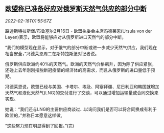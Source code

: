 <!--1644976863000-->
[欧盟称已准备好应对俄罗斯天然气供应的部分中断](https://cn.reuters.com/article/eu-russia-natural-gas-0216-idCNKBS2KL053)
------

<div><i>2022-02-16T01:55:57Z</i></div><p>路透斯特拉斯堡/布鲁塞尔2月16日 - 欧盟执委会主席冯德莱恩(Ursula von der Leyen)表示，欧盟将能够应对从俄罗斯进口天然气的部分中断。</p><p>“我们的模型现在显示，对于俄气的部分中断或进一步减少天然气供应，我们现在相当安全，”冯德莱恩周二在斯特拉斯堡对记者说。</p><p>俄罗斯供应欧洲约40%的天然气。欧洲的天然气价格飙升，因为除了供应紧张，还碰上去年刚刚摆脱新冠疫情的经济体的高需求，而且从俄罗斯的进口量低于预期。</p><p>冯德莱恩说，欧盟已经与美国、卡塔尔、埃及、阿塞拜疆、尼日利亚和韩国就增加天然气和液化天然气(LNG)的交付进行了交谈，可以通过增加运输量或合同交换来实现。</p><p>她说：“我们还与LNG的主要供应商谈过...以询问我们是否可以将合同换成有利于欧盟的，”并称日本愿意这样做。</p><p>“这些努力现在明显得到了回报。”(完)</p>

